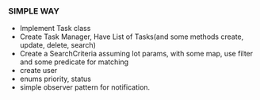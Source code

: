 ### SIMPLE WAY

- Implement Task class
- Create Task Manager, Have List of Tasks(and some methods create, update, delete, search)
- Create a SearchCriteria assuming lot params, with some map, use filter and some predicate for matching
- create user
- enums priority, status
- simple observer pattern for notification. 
